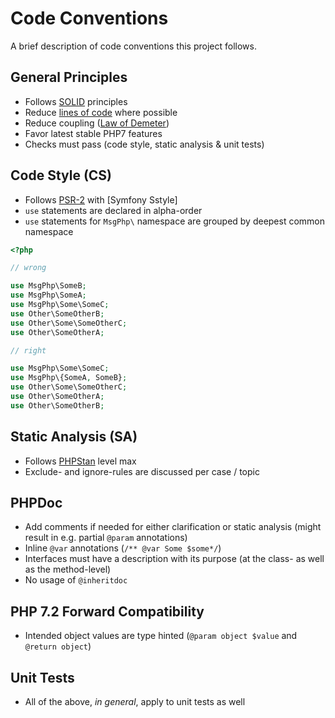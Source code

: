 # Code Conventions

A brief description of code conventions this project follows.

## General Principles

- Follows [SOLID] principles
- Reduce [lines of code] where possible
- Reduce coupling ([Law of Demeter])
- Favor latest stable PHP7 features
- Checks must pass (code style, static analysis & unit tests)

## Code Style (CS)

- Follows [PSR-2] with [Symfony Sstyle]
- `use` statements are declared in alpha-order
- `use` statements for `MsgPhp\` namespace are grouped by deepest common namespace

```php
<?php

// wrong

use MsgPhp\SomeB;
use MsgPhp\SomeA;
use MsgPhp\Some\SomeC;
use Other\SomeOtherB;
use Other\Some\SomeOtherC;
use Other\SomeOtherA;

// right

use MsgPhp\Some\SomeC;
use MsgPhp\{SomeA, SomeB};
use Other\Some\SomeOtherC;
use Other\SomeOtherA;
use Other\SomeOtherB;
```

## Static Analysis (SA)

- Follows [PHPStan] level max
- Exclude- and ignore-rules are discussed per case / topic

## PHPDoc

- Add comments if needed for either clarification or static analysis (might result in e.g. partial `@param` annotations)
- Inline `@var` annotations (`/** @var Some $some*/`)
- Interfaces must have a description with its purpose (at the class- as well as the method-level)
- No usage of `@inheritdoc`

## PHP 7.2 Forward Compatibility

- Intended object values are type hinted (`@param object $value` and `@return object`)

## Unit Tests

- All of the above, _in general_, apply to unit tests as well

[SOLID]: https://en.wikipedia.org/wiki/SOLID_(object-oriented_design)
[lines of code]: https://en.wikipedia.org/wiki/Source_lines_of_code
[Law of Demeter]: https://en.wikipedia.org/wiki/Law_of_Demeter
[PSR-2]: https://www.php-fig.org/psr/psr-2/
[Symfony Style]: https://symfony.com/doc/master/contributing/code/standards.html
[PHPStan]: https://github.com/phpstan/phpstan
